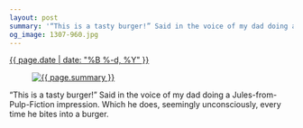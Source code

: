 ```yaml
---
layout: post
summary: '“This is a tasty burger!” Said in the voice of my dad doing a Jules-from-Pulp-Fiction impression. Which he does, seemingly unconsciously, every time he bites into a burger.'
og_image: 1307-960.jpg
---
```


<p>
 <time>
  <a href="/1307">
   {{ page.date | date: "%B %-d, %Y" }}
  </a>
 </time>
 <a href="/1307">
  <figure data-taken="2/8/2021">
   <img alt="{{ page.summary }}" sizes="(min-width: 700px) 50vw, calc(100vw - 2rem)" src="{{ site.assets_url }}/1307-480.jpg" srcset="{{ site.assets_url }}/1307-240.jpg 240w, {{ site.assets_url }}/1307-480.jpg 480w, {{ site.assets_url }}/1307-720.jpg 720w, {{ site.assets_url }}/1307-960.jpg 960w"/>
  </figure>
 </a>
 <span>
  “This is a tasty burger!” Said in the voice of my dad doing a Jules-from-Pulp-Fiction impression. Which he does, seemingly unconsciously, every time he bites into a burger.
 </span>
</p>
